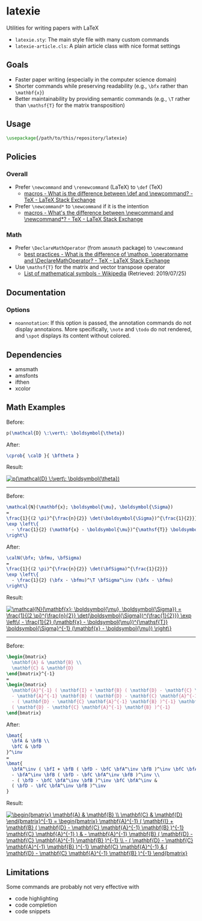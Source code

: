 # latexie

Utilities for writing papers with LaTeX

- `latexie.sty`: The main style file with many custom commands
- `latexie-article.cls`: A plain article class with nice format settings

## Goals

- Faster paper writing (especially in the computer science domain)
- Shorter commands while preserving readability (e.g., `\bfx` rather than `\mathbf{x}`)
- Better maintainability by providing semantic commands (e.g., `\T` rather than `\mathsf{T}` for the matrix transposition)

## Usage

```latex
\usepackage{/path/to/this/repository/latexie}
```

## Policies

### Overall

- Prefer `\newcommand` and `\renewcommand` (LaTeX) to `\def` (TeX)
  - [macros - What is the difference between \def and \newcommand? - TeX - LaTeX Stack Exchange](https://tex.stackexchange.com/questions/655/what-is-the-difference-between-def-and-newcommand)
- Prefer `\newcommand*` to `\newcommand` if it is the intention
  - [macros - What's the difference between \newcommand and \newcommand*? - TeX - LaTeX Stack Exchange](https://tex.stackexchange.com/questions/1050/whats-the-difference-between-newcommand-and-newcommand)

### Math

- Prefer `\DeclareMathOperator` (from `amsmath` package) to `\newcommand`
  - [best practices - What is the difference of \mathop, \operatorname and \DeclareMathOperator? - TeX - LaTeX Stack Exchange](https://tex.stackexchange.com/questions/84302/what-is-the-difference-of-mathop-operatorname-and-declaremathoperator)
- Use `\mathsf{T}` for the matrix and vector transpose operator
  - [List of mathematical symbols - Wikipedia](https://en.wikipedia.org/wiki/List_of_mathematical_symbols) (Retrieved: 2019/07/25)

## Documentation

### Options

- `noannotation`: If this option is passed, the annotation commands do not display annotaions. More specifically, `\note` and `\todo` do not rendered, and `\spot` displays its content without colored.

## Dependencies

- amsmath
- amsfonts
- ifthen
- xcolor

## Math Examples

Before:
```latex
p(\mathcal{D} \:\vert\: \boldsymbol{\theta})
```

After:
```latex
\cprob{ \calD }{ \bftheta }
```

Result:

<a href="https://www.codecogs.com/eqnedit.php?latex=p(\mathcal{D}&space;\:\vert\:&space;\boldsymbol{\theta})" target="_blank"><img src="https://latex.codecogs.com/svg.latex?p(\mathcal{D}&space;\:\vert\:&space;\boldsymbol{\theta})" title="p(\mathcal{D} \:\vert\: \boldsymbol{\theta})" /></a>

----

Before:
```latex
\mathcal{N}(\mathbf{x}; \boldsymbol{\mu}, \boldsymbol{\Sigma})
=
\frac{1}{(2 \pi)^{\frac{n}{2}} \det(\boldsymbol{\Sigma})^{\frac{1}{2}}}
\exp \left\{
  - \frac{1}{2} (\mathbf{x} - \boldsymbol{\mu})^{\mathsf{T}} \boldsymbol{\Sigma}^{-1} (\mathbf{x} - \boldsymbol{\mu})
\right\}
```

After:
```latex
\calN(\bfx; \bfmu, \bfSigma)
=
\frac{1}{(2 \pi)^{\frac{n}{2}} \det(\bfSigma)^{\frac{1}{2}}}
\exp \left\{
  - \frac{1}{2} (\bfx - \bfmu)^\T \bfSigma^\inv (\bfx - \bfmu)
\right\}
```

Result:

<a href="https://www.codecogs.com/eqnedit.php?latex=\mathcal{N}(\mathbf{x};&space;\boldsymbol{\mu},&space;\boldsymbol{\Sigma})&space;=&space;\frac{1}{(2&space;\pi)^{\frac{n}{2}}&space;\det(\boldsymbol{\Sigma})^{\frac{1}{2}}}&space;\exp&space;\left\{&space;-&space;\frac{1}{2}&space;(\mathbf{x}&space;-&space;\boldsymbol{\mu})^{\mathsf{T}}&space;\boldsymbol{\Sigma}^{-1}&space;(\mathbf{x}&space;-&space;\boldsymbol{\mu})&space;\right\}" target="_blank"><img src="https://latex.codecogs.com/svg.latex?\mathcal{N}(\mathbf{x};&space;\boldsymbol{\mu},&space;\boldsymbol{\Sigma})&space;=&space;\frac{1}{(2&space;\pi)^{\frac{n}{2}}&space;\det(\boldsymbol{\Sigma})^{\frac{1}{2}}}&space;\exp&space;\left\{&space;-&space;\frac{1}{2}&space;(\mathbf{x}&space;-&space;\boldsymbol{\mu})^{\mathsf{T}}&space;\boldsymbol{\Sigma}^{-1}&space;(\mathbf{x}&space;-&space;\boldsymbol{\mu})&space;\right\}" title="\mathcal{N}(\mathbf{x}; \boldsymbol{\mu}, \boldsymbol{\Sigma}) = \frac{1}{(2 \pi)^{\frac{n}{2}} \det(\boldsymbol{\Sigma})^{\frac{1}{2}}} \exp \left\{ - \frac{1}{2} (\mathbf{x} - \boldsymbol{\mu})^{\mathsf{T}} \boldsymbol{\Sigma}^{-1} (\mathbf{x} - \boldsymbol{\mu}) \right\}" /></a>

----

Before:
```latex
\begin{bmatrix}
  \mathbf{A} & \mathbf{B} \\
  \mathbf{C} & \mathbf{D}
\end{bmatrix}^{-1}
=
\begin{bmatrix}
  \mathbf{A}^{-1} ( \mathbf{I} + \mathbf{B} ( \mathbf{D} - \mathbf{C} \mathbf{A}^{-1} \mathbf{B} )^{-1} \mathbf{C} \mathbf{A}^{-1} ) &
  - \mathbf{A}^{-1} \mathbf{B} ( \mathbf{D} - \mathbf{C} \mathbf{A}^{-1} \mathbf{B} )^{-1} \\
  - ( \mathbf{D} - \mathbf{C} \mathbf{A}^{-1} \mathbf{B} )^{-1} \mathbf{C} \mathbf{A}^{-1} &
  ( \mathbf{D} - \mathbf{C} \mathbf{A}^{-1} \mathbf{B} )^{-1}
\end{bmatrix}
```

After:
```latex
\bmat{
  \bfA & \bfB \\
  \bfC & \bfD
}^\inv
=
\bmat{
  \bfA^\inv ( \bfI + \bfB ( \bfD - \bfC \bfA^\inv \bfB )^\inv \bfC \bfA^\inv ) &
  - \bfA^\inv \bfB ( \bfD - \bfC \bfA^\inv \bfB )^\inv \\
  - ( \bfD - \bfC \bfA^\inv \bfB )^\inv \bfC \bfA^\inv &
  ( \bfD - \bfC \bfA^\inv \bfB )^\inv
}
```

Result:

<a href="https://www.codecogs.com/eqnedit.php?latex=\begin{bmatrix}&space;\mathbf{A}&space;&&space;\mathbf{B}&space;\\&space;\mathbf{C}&space;&&space;\mathbf{D}&space;\end{bmatrix}^{-1}&space;=&space;\begin{bmatrix}&space;\mathbf{A}^{-1}&space;(&space;\mathbf{I}&space;&plus;&space;\mathbf{B}&space;(&space;\mathbf{D}&space;-&space;\mathbf{C}&space;\mathbf{A}^{-1}&space;\mathbf{B}&space;)^{-1}&space;\mathbf{C}&space;\mathbf{A}^{-1}&space;)&space;&&space;-&space;\mathbf{A}^{-1}&space;\mathbf{B}&space;(&space;\mathbf{D}&space;-&space;\mathbf{C}&space;\mathbf{A}^{-1}&space;\mathbf{B}&space;)^{-1}&space;\\&space;-&space;(&space;\mathbf{D}&space;-&space;\mathbf{C}&space;\mathbf{A}^{-1}&space;\mathbf{B}&space;)^{-1}&space;\mathbf{C}&space;\mathbf{A}^{-1}&space;&&space;(&space;\mathbf{D}&space;-&space;\mathbf{C}&space;\mathbf{A}^{-1}&space;\mathbf{B}&space;)^{-1}&space;\end{bmatrix}" target="_blank"><img src="https://latex.codecogs.com/svg.latex?\begin{bmatrix}&space;\mathbf{A}&space;&&space;\mathbf{B}&space;\\&space;\mathbf{C}&space;&&space;\mathbf{D}&space;\end{bmatrix}^{-1}&space;=&space;\begin{bmatrix}&space;\mathbf{A}^{-1}&space;(&space;\mathbf{I}&space;&plus;&space;\mathbf{B}&space;(&space;\mathbf{D}&space;-&space;\mathbf{C}&space;\mathbf{A}^{-1}&space;\mathbf{B}&space;)^{-1}&space;\mathbf{C}&space;\mathbf{A}^{-1}&space;)&space;&&space;-&space;\mathbf{A}^{-1}&space;\mathbf{B}&space;(&space;\mathbf{D}&space;-&space;\mathbf{C}&space;\mathbf{A}^{-1}&space;\mathbf{B}&space;)^{-1}&space;\\&space;-&space;(&space;\mathbf{D}&space;-&space;\mathbf{C}&space;\mathbf{A}^{-1}&space;\mathbf{B}&space;)^{-1}&space;\mathbf{C}&space;\mathbf{A}^{-1}&space;&&space;(&space;\mathbf{D}&space;-&space;\mathbf{C}&space;\mathbf{A}^{-1}&space;\mathbf{B}&space;)^{-1}&space;\end{bmatrix}" title="\begin{bmatrix} \mathbf{A} & \mathbf{B} \\ \mathbf{C} & \mathbf{D} \end{bmatrix}^{-1} = \begin{bmatrix} \mathbf{A}^{-1} ( \mathbf{I} + \mathbf{B} ( \mathbf{D} - \mathbf{C} \mathbf{A}^{-1} \mathbf{B} )^{-1} \mathbf{C} \mathbf{A}^{-1} ) & - \mathbf{A}^{-1} \mathbf{B} ( \mathbf{D} - \mathbf{C} \mathbf{A}^{-1} \mathbf{B} )^{-1} \\ - ( \mathbf{D} - \mathbf{C} \mathbf{A}^{-1} \mathbf{B} )^{-1} \mathbf{C} \mathbf{A}^{-1} & ( \mathbf{D} - \mathbf{C} \mathbf{A}^{-1} \mathbf{B} )^{-1} \end{bmatrix}" /></a>

## Limitations

Some commands are probably not very effective with
- code highlighting
- code completion
- code snippets
